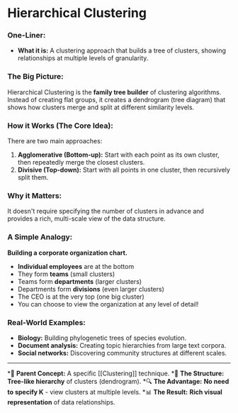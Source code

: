 # Hierarchical Clustering

### One-Liner:
*   **What it is:** A clustering approach that builds a tree of clusters, showing relationships at multiple levels of granularity.

### The Big Picture:
Hierarchical Clustering is the **family tree builder** of clustering algorithms. Instead of creating flat groups, it creates a dendrogram (tree diagram) that shows how clusters merge and split at different similarity levels.

### How it Works (The Core Idea):
There are two main approaches:
1.  **Agglomerative (Bottom-up):** Start with each point as its own cluster, then repeatedly merge the closest clusters.
2.  **Divisive (Top-down):** Start with all points in one cluster, then recursively split them.

### Why it Matters:
It doesn't require specifying the number of clusters in advance and provides a rich, multi-scale view of the data structure.

### A Simple Analogy:
**Building a corporate organization chart.**
*   **Individual employees** are at the bottom
*   They form **teams** (small clusters)
*   Teams form **departments** (larger clusters)
*   Departments form **divisions** (even larger clusters)
*   The CEO is at the very top (one big cluster)
*   You can choose to view the organization at any level of detail!

### Real-World Examples:
*   **Biology:** Building phylogenetic trees of species evolution.
*   **Document analysis:** Creating topic hierarchies from large text corpora.
*   **Social networks:** Discovering community structures at different scales.

---
*🌳 **Parent Concept:** A specific [[Clustering]] technique.
*🌳 **The Structure:** **Tree-like hierarchy** of clusters (dendrogram).
*🔍 **The Advantage:** **No need to specify K** - view clusters at multiple levels.
*📊 **The Result:** **Rich visual representation** of data relationships.
